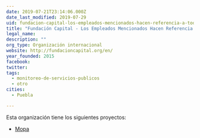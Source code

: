 ```yaml
---
date: 2019-07-21T23:14:06.000Z
date_last_modified: 2019-07-29
uid: fundacion-capital-los-empleados-mencionados-hacen-referencia-a-toda-la-organizacion-regional-que-esta-conformada-por-varias-sucursales-una-de-ellas-es-mexico-y-es-en-mexico-donde-estamos-proponiendo-realizar-mopa-por-el-momento
title: "Fundación Capital - Los Empleados Mencionados Hacen Referencia A Toda La Organización Regional Que Esta Conformada Por Varias Sucursales. Una De Ellas Es México, Y Es En México Donde Estamos Proponiendo Realizar Mopa Por El Momento."
legal_name: 
description: ""
org_type: Organización internacional
website: http://fundacioncapital.org/en/
year_founded: 2015
facebook: 
twitter: 
tags:
  - monitoreo-de-servicios-publicos
  - otro
cities: 
  - Puebla

---
```


Esta organización tiene los siguientes proyectos:

- [Mopa](/proyectos/mopa)
